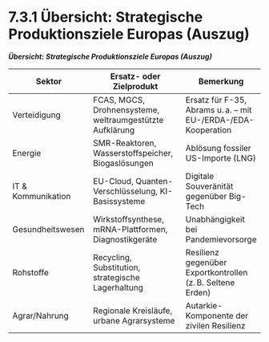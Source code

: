 # 7.3.1 Übersicht: Strategische Produktionsziele Europas (Auszug)

_**Übersicht: Strategische Produktionsziele Europas (Auszug)**_

<table><thead><tr><th width="162.4000244140625">Sektor</th><th width="280.79998779296875">Ersatz- oder Zielprodukt</th><th>Bemerkung</th></tr></thead><tbody><tr><td>Verteidigung</td><td>FCAS, MGCS, Drohnensysteme, weltraumgestützte Aufklärung</td><td>Ersatz für F-35, Abrams u. a. – mit EU-/ERDA-/EDA-Kooperation</td></tr><tr><td>Energie</td><td>SMR-Reaktoren, Wasserstoffspeicher, Biogaslösungen</td><td>Ablösung fossiler US-Importe (LNG)</td></tr><tr><td>IT & Kommunikation</td><td>EU-Cloud, Quanten-Verschlüsselung, KI-Basissysteme</td><td>Digitale Souveränität gegenüber Big-Tech</td></tr><tr><td>Gesundheitswesen</td><td>Wirkstoffsynthese, mRNA-Plattformen, Diagnostikgeräte</td><td>Unabhängigkeit bei Pandemievorsorge</td></tr><tr><td>Rohstoffe</td><td>Recycling, Substitution, strategische Lagerhaltung</td><td>Resilienz gegenüber Exportkontrollen (z. B. Seltene Erden)</td></tr><tr><td>Agrar/Nahrung</td><td>Regionale Kreisläufe, urbane Agrarsysteme</td><td>Autarkie-Komponente der zivilen Resilienz</td></tr></tbody></table>

